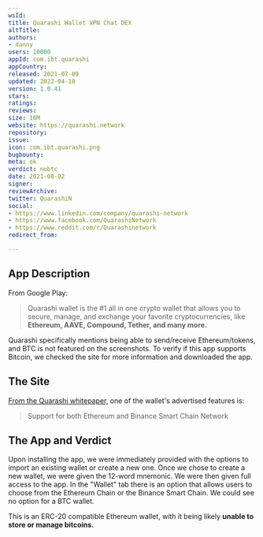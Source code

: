 ```yaml
---
wsId: 
title: Quarashi Wallet VPN Chat DEX
altTitle: 
authors:
- danny
users: 10000
appId: com.ibt.quarashi
appCountry: 
released: 2021-07-09
updated: 2022-04-10
version: 1.0.41
stars: 
ratings: 
reviews: 
size: 16M
website: https://quarashi.network
repository: 
issue: 
icon: com.ibt.quarashi.png
bugbounty: 
meta: ok
verdict: nobtc
date: 2021-08-02
signer: 
reviewArchive: 
twitter: QuarashiN
social:
- https://www.linkedin.com/company/quarashi-network
- https://www.facebook.com/QuarashiNetwork
- https://www.reddit.com/r/Quarashinetwork
redirect_from: 

---
```


## App Description

From Google Play:

> Quarashi wallet is the #1 all in one crypto wallet that allows you to secure, manage, and exchange your favorite cryptocurrencies, like **Ethereum, AAVE, Compound, Tether, and many more.**

Quarashi specifically mentions being able to send/receive Ethereum/tokens, and BTC is not featured on the screenshots. To verify if this app supports Bitcoin, we checked the site for more information and downloaded the app.

## The  Site

[From the Quarashi whitepaper,](https://quarashi.network/Quarashi_Whitepaper.pdf) one of the wallet's advertised features is:

> Support for both Ethereum and Binance Smart Chain Network

## The App and Verdict

Upon installing the app, we were immediately provided with the options to import an existing wallet or create a new one. Once we chose to create a new wallet, we were given the 12-word mnemonic. We were then given full access to the app. In the "Wallet" tab there is an option that allows users to choose from the Ethereum Chain or the Binance Smart Chain. We could see no option for a BTC wallet.

This is an ERC-20 compatible Ethereum wallet, with it being likely **unable to store or manage bitcoins.**

